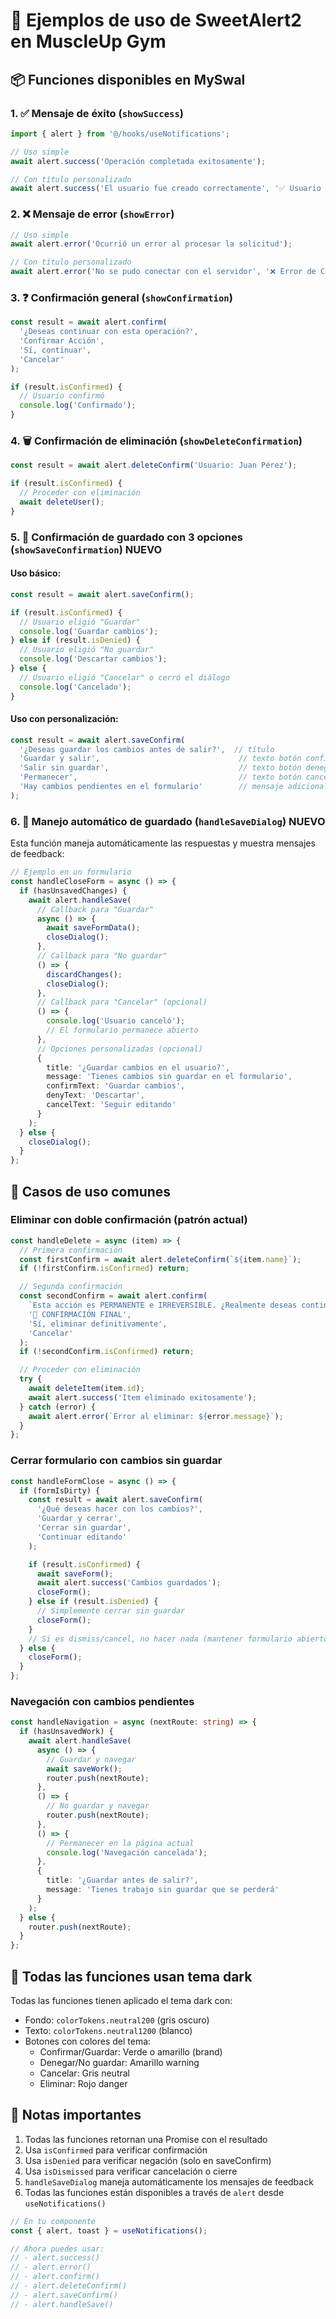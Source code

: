 # 🎨 Ejemplos de uso de SweetAlert2 en MuscleUp Gym

## 📦 Funciones disponibles en MySwal

### 1. ✅ Mensaje de éxito (`showSuccess`)
```typescript
import { alert } from '@/hooks/useNotifications';

// Uso simple
await alert.success('Operación completada exitosamente');

// Con título personalizado
await alert.success('El usuario fue creado correctamente', '✅ Usuario Creado');
```

### 2. ❌ Mensaje de error (`showError`)
```typescript
// Uso simple
await alert.error('Ocurrió un error al procesar la solicitud');

// Con título personalizado
await alert.error('No se pudo conectar con el servidor', '❌ Error de Conexión');
```

### 3. ❓ Confirmación general (`showConfirmation`)
```typescript
const result = await alert.confirm(
  '¿Deseas continuar con esta operación?',
  'Confirmar Acción',
  'Sí, continuar',
  'Cancelar'
);

if (result.isConfirmed) {
  // Usuario confirmó
  console.log('Confirmado');
}
```

### 4. 🗑️ Confirmación de eliminación (`showDeleteConfirmation`)
```typescript
const result = await alert.deleteConfirm('Usuario: Juan Pérez');

if (result.isConfirmed) {
  // Proceder con eliminación
  await deleteUser();
}
```

### 5. 💾 Confirmación de guardado con 3 opciones (`showSaveConfirmation`) **NUEVO**

#### Uso básico:
```typescript
const result = await alert.saveConfirm();

if (result.isConfirmed) {
  // Usuario eligió "Guardar"
  console.log('Guardar cambios');
} else if (result.isDenied) {
  // Usuario eligió "No guardar"
  console.log('Descartar cambios');
} else {
  // Usuario eligió "Cancelar" o cerró el diálogo
  console.log('Cancelado');
}
```

#### Uso con personalización:
```typescript
const result = await alert.saveConfirm(
  '¿Deseas guardar los cambios antes de salir?',  // título
  'Guardar y salir',                               // texto botón confirmar
  'Salir sin guardar',                             // texto botón denegar
  'Permanecer',                                    // texto botón cancelar
  'Hay cambios pendientes en el formulario'        // mensaje adicional
);
```

### 6. 🔄 Manejo automático de guardado (`handleSaveDialog`) **NUEVO**

Esta función maneja automáticamente las respuestas y muestra mensajes de feedback:

```typescript
// Ejemplo en un formulario
const handleCloseForm = async () => {
  if (hasUnsavedChanges) {
    await alert.handleSave(
      // Callback para "Guardar"
      async () => {
        await saveFormData();
        closeDialog();
      },
      // Callback para "No guardar"
      () => {
        discardChanges();
        closeDialog();
      },
      // Callback para "Cancelar" (opcional)
      () => {
        console.log('Usuario canceló');
        // El formulario permanece abierto
      },
      // Opciones personalizadas (opcional)
      {
        title: '¿Guardar cambios en el usuario?',
        message: 'Tienes cambios sin guardar en el formulario',
        confirmText: 'Guardar cambios',
        denyText: 'Descartar',
        cancelText: 'Seguir editando'
      }
    );
  } else {
    closeDialog();
  }
};
```

## 🎯 Casos de uso comunes

### Eliminar con doble confirmación (patrón actual)
```typescript
const handleDelete = async (item) => {
  // Primera confirmación
  const firstConfirm = await alert.deleteConfirm(`${item.name}`);
  if (!firstConfirm.isConfirmed) return;

  // Segunda confirmación
  const secondConfirm = await alert.confirm(
    `Esta acción es PERMANENTE e IRREVERSIBLE. ¿Realmente deseas continuar?`,
    '🔴 CONFIRMACIÓN FINAL',
    'Sí, eliminar definitivamente',
    'Cancelar'
  );
  if (!secondConfirm.isConfirmed) return;

  // Proceder con eliminación
  try {
    await deleteItem(item.id);
    await alert.success('Item eliminado exitosamente');
  } catch (error) {
    await alert.error(`Error al eliminar: ${error.message}`);
  }
};
```

### Cerrar formulario con cambios sin guardar
```typescript
const handleFormClose = async () => {
  if (formIsDirty) {
    const result = await alert.saveConfirm(
      '¿Qué deseas hacer con los cambios?',
      'Guardar y cerrar',
      'Cerrar sin guardar',
      'Continuar editando'
    );

    if (result.isConfirmed) {
      await saveForm();
      await alert.success('Cambios guardados');
      closeForm();
    } else if (result.isDenied) {
      // Simplemente cerrar sin guardar
      closeForm();
    }
    // Si es dismiss/cancel, no hacer nada (mantener formulario abierto)
  } else {
    closeForm();
  }
};
```

### Navegación con cambios pendientes
```typescript
const handleNavigation = async (nextRoute: string) => {
  if (hasUnsavedWork) {
    await alert.handleSave(
      async () => {
        // Guardar y navegar
        await saveWork();
        router.push(nextRoute);
      },
      () => {
        // No guardar y navegar
        router.push(nextRoute);
      },
      () => {
        // Permanecer en la página actual
        console.log('Navegación cancelada');
      },
      {
        title: '¿Guardar antes de salir?',
        message: 'Tienes trabajo sin guardar que se perderá'
      }
    );
  } else {
    router.push(nextRoute);
  }
};
```

## 🎨 Todas las funciones usan tema dark

Todas las funciones tienen aplicado el tema dark con:
- Fondo: `colorTokens.neutral200` (gris oscuro)
- Texto: `colorTokens.neutral1200` (blanco)
- Botones con colores del tema:
  - Confirmar/Guardar: Verde o amarillo (brand)
  - Denegar/No guardar: Amarillo warning
  - Cancelar: Gris neutral
  - Eliminar: Rojo danger

## 📝 Notas importantes

1. Todas las funciones retornan una Promise con el resultado
2. Usa `isConfirmed` para verificar confirmación
3. Usa `isDenied` para verificar negación (solo en saveConfirm)
4. Usa `isDismissed` para verificar cancelación o cierre
5. `handleSaveDialog` maneja automáticamente los mensajes de feedback
6. Todas las funciones están disponibles a través de `alert` desde `useNotifications()`

```typescript
// En tu componente
const { alert, toast } = useNotifications();

// Ahora puedes usar:
// - alert.success()
// - alert.error()
// - alert.confirm()
// - alert.deleteConfirm()
// - alert.saveConfirm()
// - alert.handleSave()
```
